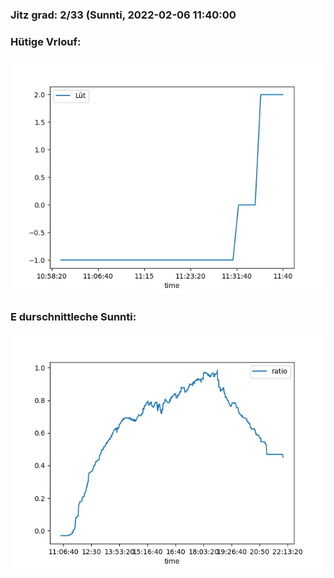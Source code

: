 ### Jitz grad: 2/33 (Sunnti, 2022-02-06 11:40:00

### Hütige Vrlouf:
![Graph](Today.png)

### E durschnittleche Sunnti:
![Graph](Sunnti.png)
